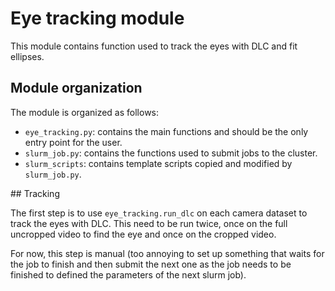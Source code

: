 # Eye tracking module

This module contains function used to track the eyes with DLC and fit ellipses.

## Module organization

The module is organized as follows:

- `eye_tracking.py`: contains the main functions and should be the only entry point for the user.
- `slurm_job.py`: contains the functions used to submit jobs to the cluster. 
- `slurm_scripts`: contains template scripts copied and modified by `slurm_job.py`.

## Tracking

The first step is to use `eye_tracking.run_dlc` on each camera dataset to track the eyes 
with DLC. This need to be run twice, once on the full uncropped video to find the eye
and once on the cropped video.

For now, this step is manual (too annoying to set up something that waits for the job to
finish and then submit the next one as the job needs to be finished to defined the parameters
of the next slurm job).


